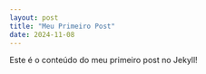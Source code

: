 ```yaml
---
layout: post
title: "Meu Primeiro Post"
date: 2024-11-08
---
```


Este é o conteúdo do meu primeiro post no Jekyll!
